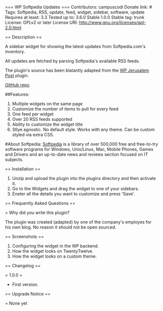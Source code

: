 === WP Softpedia Updates ===
Contributors: campuscodi
Donate link: #
Tags: Softpedia, RSS, update, feed, widget, sidebar, software, update
Requires at least: 3.3
Tested up to: 3.6.0
Stable 1.0.0
Stable tag: trunk
License: GPLv2 or later
License URI: http://www.gnu.org/licenses/gpl-2.0.html

== Description ==

A sidebar widget for showing the latest updates from Softpedia.com's inventory.

All updates are fetched by parsing Softpedia's available RSS feeds.

The plugin's source has been blatantly adapted from the [WP Jerusalem Post](http://wordpress.org/plugins/wp-jerusalem-post/) plugin. 

[GitHub repo](http://github.com/campuscodi/wp-softpedia-updates)

##Features:
1. Multiple widgets on the same page
2. Customize the number of items to pull for every feed
3. One feed per widget
4. Over 20 RSS feeds supported
5. Ability to customize the widget title
6. Stlye agnostic. No default style. Works with any theme. Can be custom styled via extra CSS.

#About Softpedia:
[Softpedia](http://softpedia.com) is a library of over 500,000 free and free-to-try software programs for Windows, Unix/Linux, Mac, Mobile Phones, Games and Drivers and an up-to-date news and reviews section focused on IT subjects.

== Installation ==

1. Unzip and upload the plugin into the plugins directory and then activate it. 
2. Go to the Widgets and drag the widget to one of your sidebars.
3. Eneter all the details you want to customize and press 'Save'.

== Frequently Asked Questions ==

= Why did you write this plugin?

The plugin was created (adapted) by one of the company's employes for his own blog. No reason it should not be open sourced.

== Screenshots ==

1. Configuring the widget in the WP backend.
2. How the widget looks on TwentyTwelve.
3. How the widget looks on a custom theme.

== Changelog ==

= 1.0.0 =
* First version.

== Upgrade Notice ==

= None yet
